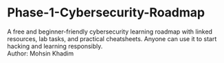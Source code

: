 # Phase-1-Cybersecurity-Roadmap
A free and beginner-friendly cybersecurity learning roadmap with linked resources, lab tasks, and practical cheatsheets. Anyone can use it to start hacking and learning responsibly. <br>
Author: Mohsin Khadim
